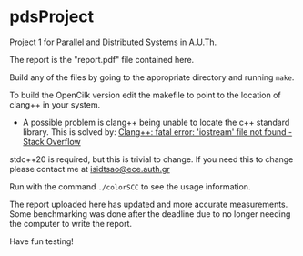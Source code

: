 # pdsProject

Project 1 for Parallel and Distributed Systems in A.U.Th.

The report is the "report.pdf" file contained here.

Build any of the files by going to the appropriate directory and running `make`.

To build the OpenCilk version edit the makefile to point to the location of clang++ in your system.

- A possible problem is clang++ being unable to locate the c++ standard library. This is solved by: [Clang++: fatal error: 'iostream' file not found - Stack Overflow](https://stackoverflow.com/questions/54521402/locating-iostream-in-clang-fatal-error-iostream-file-not-found)

stdc++20 is required, but this is trivial to change. If you need this to change please contact me at
isidtsao@ece.auth.gr

Run with the command `./colorSCC` to see the usage information.

The report uploaded here has updated and more accurate measurements. Some benchmarking was done after the deadline due to no longer needing the computer to write the report.

Have fun testing!
